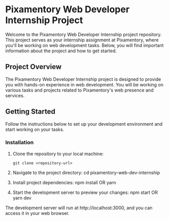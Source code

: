 # Pixamentory Web Developer Internship Project

Welcome to the Pixamentory Web Developer Internship project repository. This project serves as your internship assignment at Pixamentory, where you'll be working on web development tasks. Below, you will find important information about the project and how to get started.

## Project Overview

The Pixamentory Web Developer Internship project is designed to provide you with hands-on experience in web development. You will be working on various tasks and projects related to Pixamentory's web presence and services.

## Getting Started

Follow the instructions below to set up your development environment and start working on your tasks.

### Installation

1. Clone the repository to your local machine:
    ```shell
   git clone <repository-url>

2. Navigate to the project directory:
    cd pixamentory-web-dev-internship

3. Install project dependencies:
    npm install 
    OR
    yarn

4. Start the development server to preview your changes:
    npm start
    OR
    yarn dev

The development server will run at http://localhost:3000, and you can access it in your web browser.

